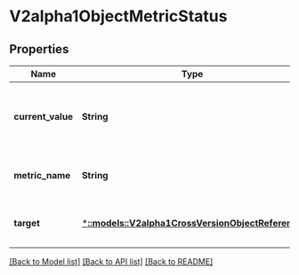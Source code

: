 # V2alpha1ObjectMetricStatus

## Properties
Name | Type | Description | Notes
------------ | ------------- | ------------- | -------------
**current_value** | **String** | currentValue is the current value of the metric (as a quantity). | [default to null]
**metric_name** | **String** | metricName is the name of the metric in question. | [default to null]
**target** | [***::models::V2alpha1CrossVersionObjectReference**](v2alpha1.CrossVersionObjectReference.md) | target is the described Kubernetes object. | [default to null]

[[Back to Model list]](../README.md#documentation-for-models) [[Back to API list]](../README.md#documentation-for-api-endpoints) [[Back to README]](../README.md)


